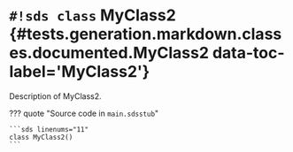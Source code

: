 # `#!sds class` MyClass2 {#tests.generation.markdown.classes.documented.MyClass2 data-toc-label='MyClass2'}

Description of MyClass2.

??? quote "Source code in `main.sdsstub`"

    ```sds linenums="11"
    class MyClass2()
    ```
